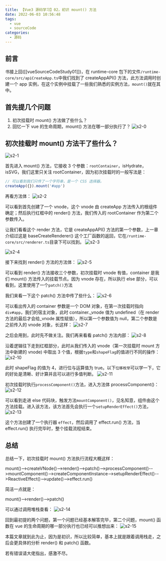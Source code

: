 ```yaml
---
title: 【Vue3 源码学习】02，初识 mount() 方法
date: 2022-06-03 10:56:48
tags:
  - vue
  - sourceCode
categories:
  - 源码
---
```


## 前言
书接上回([[vueSourceCodeStudy01]])，在 runtime-core 包下的文件`/runtime-core/src/apiCreateApp.ts`中我们找到了 createAppAPI() 方法，此方法调用时创建一个 app 实例，在这个实例中挂载了一些我们熟悉的实例方法，`mount()`就在其中。

## 首先提几个问题
1. 初次挂载时 mount() 方法做了些什么？ 
2. 回忆一下 vue 的生命周期，mount() 方法在哪一部分执行了？
![s2-0](./vueSourceCodeStudy02/s0.png)

## 初次挂载时 mount() 方法干了些什么？
![s2-1](./vueSourceCodeStudy02/s2-1.png)

首先进入 mount() 方法，它接收 3 个参数：`rootContainer`，isHydrate，isSVG，我们这里只关注 rootContainer，因为初次挂载时的一般写法是：
```javascript
// 可以看到我们只传了一个字符串，是一个 CSS 选择器。
createApp({}).mount('#app')
```

再看方法体：
![s2-2](./vueSourceCodeStudy02/s2-2.png)

可以看到首先创建了一个 vnode，这个 vnode 由 createApp 方法传入的根组件确定；然后执行红框中的 render() 方法，我们传入的 rootContainer 作为第二个参数传入。

让我们看看这个 render 方法，它是 createAppAPI() 方法的第一个参数，上一章介绍过这是 baseCreateRenderer() 这个工厂函数的返回，它在`/runtime-core/src/renderer.ts`目录下可以找到。
![s2-3](./vueSourceCodeStudy02/s2-3.png)

![s2-4](./vueSourceCodeStudy02/s2-4.png)

接下来找到 render() 方法的方法体：
![s2-5](./vueSourceCodeStudy02/s2-5.png)

可以看到 render() 方法接收三个参数，初次挂载时 vnode 有值，container 是我们 mount() 方法传入的挂载节点。因为 vnode 存在，所以执行 else 部分，可以看到，这里使用了一个`patch()`方法

我们来看一下这个 patch() 方法中传了些什么：
![s2-6](./vueSourceCodeStudy02/s2-6.png)

可以看出传入的 container 参数是一个 DOM 对象，在第一次挂载时指向`div#app`，我们的宿主对象，此时 container._vnode 值为 undefined（在 render 方法的最后才会给_vnode 属性赋值），所以第一个参数值为 null，第二个参数是之前传入的 vnode 对象，长这样：
![s2-7](./vueSourceCodeStudy02/s2-7.png)

之后会用到，此时先不做关注。我们再来看看 patch() 方法内部：
![s2-8](./vueSourceCodeStudy02/s2-8.png)

<!-- 
  YCNOTE：为什么 switch 语句要传入一个对象
 -->
沿着逻辑往下走到红框部分，此时从我们传入的 vnode（第一次挂载时 mount 方法中新建的 vnode) 中取出 3 个值，根据`type`和`shapeFlag`的值进行不同的操作：
![s2-10](./vueSourceCodeStudy02/s2-10.png)

此时 shapeFlag 的值为 4，进行位与运算值为 true。以下`位移枚举`可以学一下，它的好处是清晰、好计算并且可以进行多值判断。
![s2-11](./vueSourceCodeStudy02/s2-11.png)

初次挂载时执行`processComponent()`方法，进入方法体 processComponent()：
![s2-12](./vueSourceCodeStudy02/s2-12.png)

可以看到走进 else 代码块，触发方法`mountComponent()`，见名知意，组件由这个方法挂载。进入该方法，该方法首先会执行一个`setupRenderEffect()`方法，
![s2-13](./vueSourceCodeStudy02/s2-13.png)

这个方法创建了一个执行器 `effect`，然后调用了 effect.run() 方法，当 effect.run() 执行完毕时，整个挂载流程结束。

## 总结

总结一下，初次挂载时 mount() 方法执行流程大概这样：

mount()-->createVNode()-->render()-->patch()-->processComponent()-->mountComponent()-->createComponentInstance-->setupRenderEffect()-->ReactiveEffect()-->update()-->effect.run()

简洁一点就是：

mount()-->render()-->patch()

可以通过调用堆栈查看：
![s2-14](./vueSourceCodeStudy02/s2-14.png)

回到最初提的两个问题，第一个问题已经基本解答完毕，第二个问题，mount() 函数在 vue 的生命周期的哪一部分执行也已经可以推想出来：
![s2-15](./vueSourceCodeStudy02/s2-15.png)

本篇文章就到此为止，因为是初识，所以比较简单，基本上就是跟着调用栈走，之后会更具体的分析 render() 和 patch() 函数。

若有错误请大佬指出，感激不尽。
